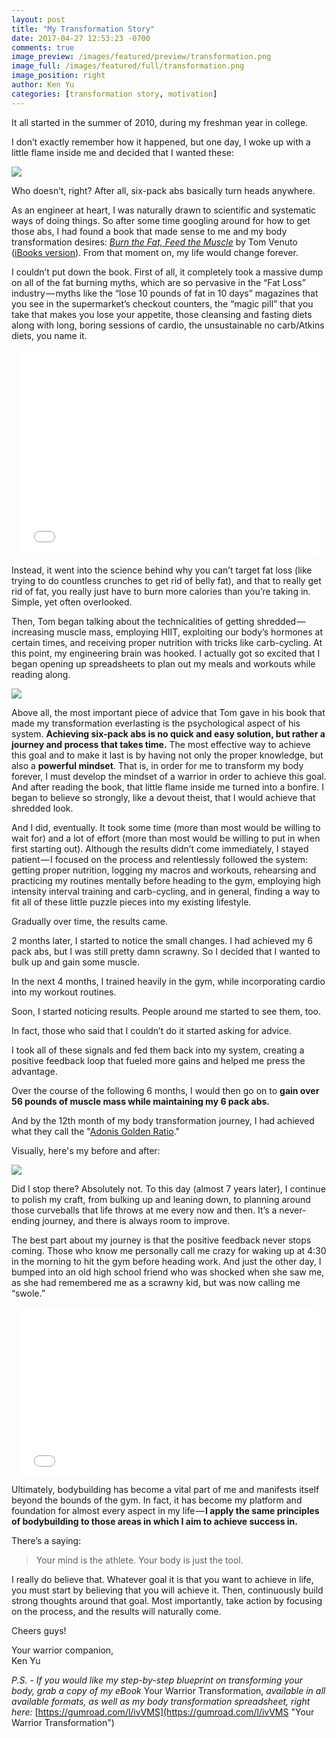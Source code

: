 ```yaml
---
layout: post
title: "My Transformation Story"
date: 2017-04-27 12:53:23 -0700
comments: true
image_preview: /images/featured/preview/transformation.png
image_full: /images/featured/full/transformation.png
image_position: right
author: Ken Yu
categories: [transformation story, motivation]
---
```


It all started in the summer of 2010, during my freshman year in college.

I don’t exactly remember how it happened, but one day, I woke up with a little flame inside me and decided that I wanted these:

<a href="/images/posts/transformation_story/abs.jpg" alt="Courtesy of the abs guys from Shilin Night Market — Taipei" class="image-link-wrapper">
  <img src="/images/posts/transformation_story/abs.jpg"/ class="max-width-image">
</a>

Who doesn’t, right? After all, six-pack abs basically turn heads anywhere.

As an engineer at heart, I was naturally drawn to scientific and systematic ways of doing things. So after some time googling around for how to get those abs, I had found a book that made sense to me and my body transformation desires:
*[Burn the Fat, Feed the Muscle](http://amzn.to/2qbz82v "Burn the Fat, Feed the Muscle")* by Tom Venuto ([iBooks version](https://itunes.apple.com/au/book/burn-the-fat-feed-the-muscle/id708413335?mt=11 "iBooks version")). From that moment on, my life would change forever.

I couldn’t put down the book. First of all, it completely took a massive dump on all of the fat burning myths, which are so pervasive in the “Fat Loss” industry — myths like the “lose 10 pounds of fat in 10 days” magazines that you see in the supermarket’s checkout counters, the “magic pill” that you take that makes you lose your appetite, those cleansing and fasting diets along with long, boring sessions of cardio, the unsustainable no carb/Atkins diets, you name it.

<center>
<iframe src="//giphy.com/embed/l0MYIbjlBxxw60O8E" width="480" height="330" frameBorder="0" class="giphy-embed" allowFullScreen></iframe></center>

Instead, it went into the science behind why you can’t target fat loss (like trying to do countless crunches to get rid of belly fat), and that to really get rid of fat, you really just have to burn more calories than you’re taking in. Simple, yet often overlooked.

Then, Tom began talking about the technicalities of getting shredded — increasing muscle mass, employing HIIT, exploiting our body’s hormones at certain times, and receiving proper nutrition with tricks like carb-cycling. At this point, my engineering brain was hooked. I actually got so excited that I began opening up spreadsheets to plan out my meals and workouts while reading along.

<a href="/images/posts/transformation_story/sheets.png" alt="Bodybuilding Spreadsheet" class="image-link-wrapper">
  <img src="/images/posts/transformation_story/sheets.png"/ class="max-width-image">
</a>

Above all, the most important piece of advice that Tom gave in his book that made my transformation everlasting is the psychological aspect of his system. **Achieving six-pack abs is no quick and easy solution, but rather a journey and process that takes time.** The most effective way to achieve this goal and to make it last is by having not only the proper knowledge, but also a **powerful mindset**. That is, in order for me to transform my body forever, I must develop the mindset of a warrior in order to achieve this goal. And after reading the book, that little flame inside me turned into a bonfire. I began to believe so strongly, like a devout theist, that I would achieve that shredded look.

And I did, eventually. It took some time (more than most would be willing to wait for) and a lot of effort (more than most would be willing to put in when first starting out). Although the results didn’t come immediately, I stayed patient — I focused on the process and relentlessly followed the system: getting proper nutrition, logging my macros and workouts, rehearsing and practicing my routines mentally before heading to the gym, employing high intensity interval training and carb-cycling, and in general, finding a way to fit all of these little puzzle pieces into my existing lifestyle. 

Gradually over time, the results came.

2 months later, I started to notice the small changes. I had achieved my 6 pack abs, but I was still pretty damn scrawny. So I decided that I wanted to bulk up and gain some muscle.

In the next 4 months, I trained heavily in the gym, while incorporating cardio into my workout routines.

Soon, I started noticing results. People around me started to see them, too.

In fact, those who said that I couldn’t do it started asking for advice.

I took all of these signals and fed them back into my system, creating a positive feedback loop that fueled more gains and helped me press the advantage.

Over the course of the following 6 months, I would then go on to **gain over 56 pounds of muscle mass while maintaining my 6 pack abs.**

And by the 12th month of my body transformation journey, I had achieved what they call the "[Adonis Golden Ratio](http://www.bodybuildingweightprogram.com/golden-ratio/ "Adonis Golden Ratio")."

Visually, here's my before and after:

<a href="/images/posts/transformation_story/beforeafter.png" alt="Before and after, 12 month transformation journey" class="image-link-wrapper">
  <img src="/images/posts/transformation_story/beforeafter.png"/ class="max-width-image">
</a>

Did I stop there? Absolutely not. To this day (almost 7 years later), I continue to polish my craft, from bulking up and leaning down, to planning around those curveballs that life throws at me every now and then. It’s a never-ending journey, and there is always room to improve.

The best part about my journey is that the positive feedback never stops coming. Those who know me personally call me crazy for waking up at 4:30 in the morning to hit the gym before heading work. And just the other day, I bumped into an old high school friend who was shocked when she saw me, as she had remembered me as a scrawny kid, but was now calling me “swole.”

<center>
<iframe src="//giphy.com/embed/l2JhCfCM9pH5XoXPG" width="480" height="269" frameBorder="0" class="giphy-embed" allowFullScreen></iframe></center>

Ultimately, bodybuilding has become a vital part of me and manifests itself beyond the bounds of the gym. In fact, it has become my platform and foundation for almost every aspect in my life — **I apply the same principles of bodybuilding to those areas in which I aim to achieve success in.**

There’s a saying:

> Your mind is the athlete. Your body is just the tool.

I really do believe that. Whatever goal it is that you want to achieve in life, you must start by believing that you will achieve it. Then, continuously build strong thoughts around that goal. Most importantly, take action by focusing on the process, and the results will naturally come.

Cheers guys!

Your warrior companion,<br/>
Ken Yu

*P.S. - If you would like my step-by-step blueprint on transforming your body, grab a copy of my eBook* Your Warrior Transformation, *available in all available formats, as well as my body transformation spreadsheet, right here:*  [https://gumroad.com/l/ivVMS](https://gumroad.com/l/ivVMS "Your Warrior Transformation")
